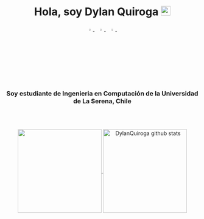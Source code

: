 <h1 align="center">Hola, soy Dylan Quiroga <img src="https://media.giphy.com/media/hvRJCLFzcasrR4ia7z/giphy.gif" width="25px"></h1>
<p align="center">
  <a href="https://www.instagram.com/_.dicklan._/">
    <img src="https://img.icons8.com/fluent/48/000000/instagram-new.png" width="3.5%"/>
  </a><span>&nbsp;</span>
  <a href="mailto:dylanquiroga14@gmail.com">
    <img src="https://img.icons8.com/fluent/48/000000/gmail.png" width="3.5%"/>
  </a><span>&nbsp;</span>
  <a href="discordapp.com/users/728362675352109067">
    <img src="https://cdn.icon-icons.com/icons2/3053/PNG/512/discord_macos_bigsur_icon_190238.png" width="3.5%"/>
  </a><span>&nbsp;</span>
</p>
<h3 align="center">Soy estudiante de Ingenieria en Computación de la Universidad de La Serena, Chile</h3>

<br>

<br>
<p align="center">
  <a href="https://github.com/DylanQuiroga">
    <img align="center" src="https://github-readme-stats.vercel.app/api/top-langs/?username=DylanQuiroga&hide=ASP.NET,jupyter%20notebook&theme=dark&hide_langs_below=1" height="220px"/>
  </a>
  <a href="https://github.com/DylanQuiroga">
   <img align="center" src="https://github-readme-stats.vercel.app/api?username=DylanQuiroga&count_private=true&hide=stars&show_icons=true&theme=dark&line_height=27" alt="DylanQuiroga github stats" height="220px" />
  </a>

